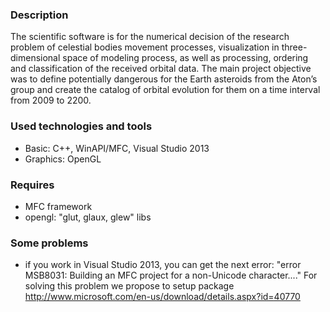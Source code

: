### Description ###
The scientific software is for the numerical decision of the research problem of celestial bodies movement processes, visualization in three-dimensional space of modeling process, as well as processing, ordering and classification of the received orbital data.
The main project objective was to define potentially dangerous for the Earth asteroids from the Aton’s group and create the catalog of orbital evolution for them on a time interval from 2009 to 2200.

### Used technologies and tools ###
* Basic: C++, WinAPI/MFC, Visual Studio 2013
* Graphics: OpenGL

### Requires ###
* MFC framework
* opengl: "glut, glaux, glew" libs

### Some problems ###
- if you work in Visual Studio 2013, you can get the next error: "error MSB8031: Building an MFC project for a non-Unicode character...."
  For solving this problem we propose to setup package http://www.microsoft.com/en-us/download/details.aspx?id=40770